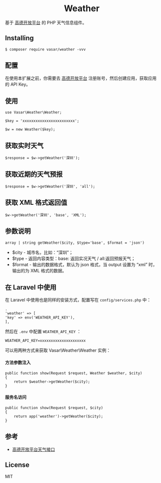 <h1 align="center"> Weather </h1>

基于 [高德开放平台](https://lbs.amap.com/api/webservice/guide/api/weatherinfo/) 的 PHP 天气信息组件。

## Installing

```shell
$ composer require vasar/weather -vvv
```


## 配置
在使用本扩展之前，你需要去 [高德开放平台](https://lbs.amap.com/dev/key/app) 注册账号，然后创建应用，获取应用的 API Key。


## 使用

```$xslt
use Vasar\Weather\Weather;

$key = 'xxxxxxxxxxxxxxxxxxxxxxxx';

$w = new Weather($key);

```

## 获取实时天气
```$xslt
$response = $w->getWeather('深圳');
```

## 获取近期的天气预报
```$xslt
$response = $w->getWeather('深圳', 'all');
```

## 获取 XML 格式返回值
```$xslt
$w->getWeather('深圳', 'base', 'XML');
```

## 参数说明
`array | string getWeather($city, $type='base', $format = 'json')`
- $city - 城市名，比如：“深圳”；
- $type - 返回内容类型：base: 返回实况天气 / all:返回预报天气；
- $format - 输出的数据格式，默认为 json 格式，当 output 设置为 “xml” 时，输出的为 XML 格式的数据。

## 在 Laravel 中使用
在 Laravel 中使用也是同样的安装方式，配置写在 `config/services.php` 中：

```$xslt
.
'weather' => [
'key' => env('WEATHER_API_KEY'),
],
```
然后在 `.env` 中配置 `WEATHER_API_KEY` ：

```
WEATHER_API_KEY=xxxxxxxxxxxxxxxxxxxxx
```

可以用两种方式来获取 Vasar\Weather\Weather 实例：

#### 方法参数注入
```$xslt
public function show(Request $request, Weather $weather, $city)
{
    return $weather->getWeather($city);
}
```

#### 服务名访问
```$xslt
public function show(Request $request, $city)
{
    return app('weather')->getWeather($city);
}
```

## 参考

- [高德开放平台天气接口](https://lbs.amap.com/api/webservice/guide/api/weatherinfo/)

## License

MIT